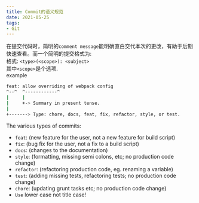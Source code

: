 ```yaml
---
title: Commit的语义规范
date: 2021-05-25
tags:
- Git
---
```


在提交代码时，简明的`comment message`能明确直白交代本次的更改，有助于后期快速查看。而一个简明的提交格式为:   
格式: `<type>(<scope>): <subject>`  
其中`<scope>`是个选项.  
example  
``` bash
feat: allow overriding of webpack config
^--^  ^------------^
|     |
|     +-> Summary in present tense.
|
+-------> Type: chore, docs, feat, fix, refactor, style, or test.
```
<!-- more -->
The various types of commits:
* `feat`: (new feature for the user, not a new feature for build script)
* `fix`: (bug fix for the user, not a fix to a build script)
* `docs`: (changes to the documentation)
* `style`: (formatting, missing semi colons, etc; no production code change)
* `refactor`: (refactoring production code, eg. renaming a variable)
* `test`: (adding missing tests, refactoring tests; no production code change)
* `chore`: (updating grunt tasks etc; no production code change)
* `Use` lower case not title case!












